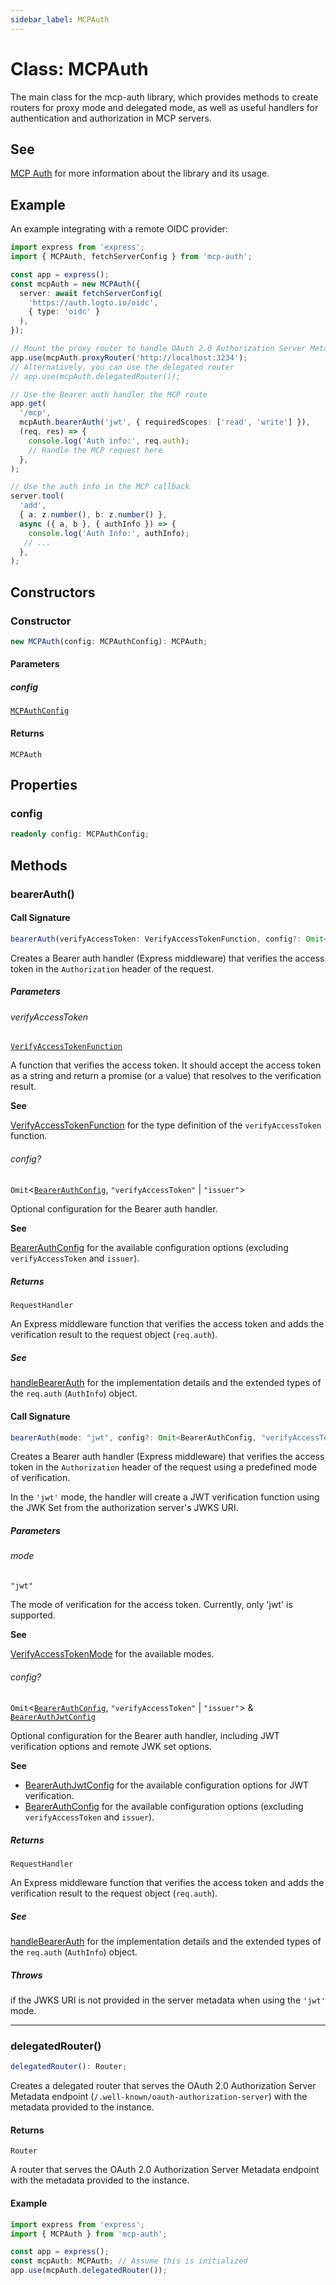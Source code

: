 ```yaml
---
sidebar_label: MCPAuth
---
```


# Class: MCPAuth

The main class for the mcp-auth library, which provides methods to create routers for proxy mode
and delegated mode, as well as useful handlers for authentication and authorization in MCP
servers.

## See

[MCP Auth](https://mcp-auth.dev) for more information about the library and its
usage.

## Example

An example integrating with a remote OIDC provider:

```ts
import express from 'express';
import { MCPAuth, fetchServerConfig } from 'mcp-auth';

const app = express();
const mcpAuth = new MCPAuth({
  server: await fetchServerConfig(
    'https://auth.logto.io/oidc',
    { type: 'oidc' }
  ),
});

// Mount the proxy router to handle OAuth 2.0 Authorization Server Metadata and endpoints
app.use(mcpAuth.proxyRouter('http://localhost:3234');
// Alternatively, you can use the delegated router
// app.use(mcpAuth.delegatedRouter());

// Use the Bearer auth handler the MCP route
app.get(
  '/mcp',
  mcpAuth.bearerAuth('jwt', { requiredScopes: ['read', 'write'] }),
  (req, res) => {
    console.log('Auth info:', req.auth);
    // Handle the MCP request here
  },
);

// Use the auth info in the MCP callback
server.tool(
  'add',
  { a: z.number(), b: z.number() },
  async ({ a, b }, { authInfo }) => {
    console.log('Auth Info:', authInfo);
   // ...
  },
);
```

## Constructors

### Constructor

```ts
new MCPAuth(config: MCPAuthConfig): MCPAuth;
```

#### Parameters

##### config

[`MCPAuthConfig`](/references/js/type-aliases/MCPAuthConfig.md)

#### Returns

`MCPAuth`

## Properties

### config

```ts
readonly config: MCPAuthConfig;
```

## Methods

### bearerAuth()

#### Call Signature

```ts
bearerAuth(verifyAccessToken: VerifyAccessTokenFunction, config?: Omit<BearerAuthConfig, "verifyAccessToken" | "issuer">): RequestHandler;
```

Creates a Bearer auth handler (Express middleware) that verifies the access token in the
`Authorization` header of the request.

##### Parameters

###### verifyAccessToken

[`VerifyAccessTokenFunction`](/references/js/type-aliases/VerifyAccessTokenFunction.md)

A function that verifies the access token. It should accept the
access token as a string and return a promise (or a value) that resolves to the
verification result.

**See**

[VerifyAccessTokenFunction](/references/js/type-aliases/VerifyAccessTokenFunction.md) for the type definition of the
`verifyAccessToken` function.

###### config?

`Omit`\<[`BearerAuthConfig`](/references/js/type-aliases/BearerAuthConfig.md), `"verifyAccessToken"` \| `"issuer"`\>

Optional configuration for the Bearer auth handler.

**See**

[BearerAuthConfig](/references/js/type-aliases/BearerAuthConfig.md) for the available configuration options (excluding
`verifyAccessToken` and `issuer`).

##### Returns

`RequestHandler`

An Express middleware function that verifies the access token and adds the
verification result to the request object (`req.auth`).

##### See

[handleBearerAuth](/references/js/functions/handleBearerAuth.md) for the implementation details and the extended types of the
`req.auth` (`AuthInfo`) object.

#### Call Signature

```ts
bearerAuth(mode: "jwt", config?: Omit<BearerAuthConfig, "verifyAccessToken" | "issuer"> & BearerAuthJwtConfig): RequestHandler;
```

Creates a Bearer auth handler (Express middleware) that verifies the access token in the
`Authorization` header of the request using a predefined mode of verification.

In the `'jwt'` mode, the handler will create a JWT verification function using the JWK Set
from the authorization server's JWKS URI.

##### Parameters

###### mode

`"jwt"`

The mode of verification for the access token. Currently, only 'jwt' is supported.

**See**

[VerifyAccessTokenMode](/references/js/type-aliases/VerifyAccessTokenMode.md) for the available modes.

###### config?

`Omit`\<[`BearerAuthConfig`](/references/js/type-aliases/BearerAuthConfig.md), `"verifyAccessToken"` \| `"issuer"`\> & [`BearerAuthJwtConfig`](/references/js/type-aliases/BearerAuthJwtConfig.md)

Optional configuration for the Bearer auth handler, including JWT verification options and
remote JWK set options.

**See**

 - [BearerAuthJwtConfig](/references/js/type-aliases/BearerAuthJwtConfig.md) for the available configuration options for JWT
verification.
 - [BearerAuthConfig](/references/js/type-aliases/BearerAuthConfig.md) for the available configuration options (excluding
`verifyAccessToken` and `issuer`).

##### Returns

`RequestHandler`

An Express middleware function that verifies the access token and adds the
verification result to the request object (`req.auth`).

##### See

[handleBearerAuth](/references/js/functions/handleBearerAuth.md) for the implementation details and the extended types of the
`req.auth` (`AuthInfo`) object.

##### Throws

if the JWKS URI is not provided in the server metadata when
using the `'jwt'` mode.

***

### delegatedRouter()

```ts
delegatedRouter(): Router;
```

Creates a delegated router that serves the OAuth 2.0 Authorization Server Metadata endpoint
(`/.well-known/oauth-authorization-server`) with the metadata provided to the instance.

#### Returns

`Router`

A router that serves the OAuth 2.0 Authorization Server Metadata endpoint with the
metadata provided to the instance.

#### Example

```ts
import express from 'express';
import { MCPAuth } from 'mcp-auth';

const app = express();
const mcpAuth: MCPAuth; // Assume this is initialized
app.use(mcpAuth.delegatedRouter());
```
